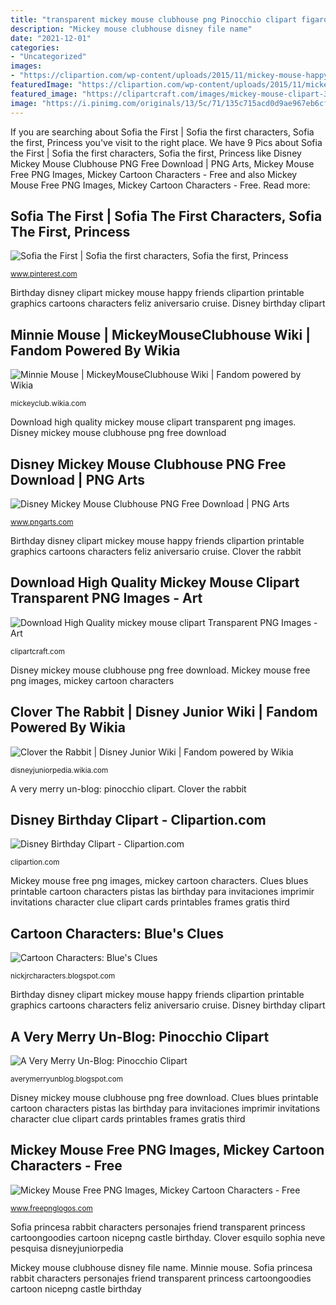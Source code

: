 ```yaml
---
title: "transparent mickey mouse clubhouse png Pinocchio clipart figaro andrew pm posted"
description: "Mickey mouse clubhouse disney file name"
date: "2021-12-01"
categories:
- "Uncategorized"
images:
- "https://clipartion.com/wp-content/uploads/2015/11/mickey-mouse-happy-birthday-830x903.png"
featuredImage: "https://clipartion.com/wp-content/uploads/2015/11/mickey-mouse-happy-birthday-830x903.png"
featured_image: "https://clipartcraft.com/images/mickey-mouse-clipart-3.png"
image: "https://i.pinimg.com/originals/13/5c/71/135c715acd0d9ae967eb6cf7d384af17.png"
---
```


If you are searching about Sofia the First | Sofia the first characters, Sofia the first, Princess you've visit to the right place. We have 9 Pics about Sofia the First | Sofia the first characters, Sofia the first, Princess like Disney Mickey Mouse Clubhouse PNG Free Download | PNG Arts, Mickey Mouse Free PNG Images, Mickey Cartoon Characters - Free and also Mickey Mouse Free PNG Images, Mickey Cartoon Characters - Free. Read more:

## Sofia The First | Sofia The First Characters, Sofia The First, Princess

![Sofia the First | Sofia the first characters, Sofia the first, Princess](https://i.pinimg.com/originals/13/5c/71/135c715acd0d9ae967eb6cf7d384af17.png "Minnie mouse")

<small>www.pinterest.com</small>

Birthday disney clipart mickey mouse happy friends clipartion printable graphics cartoons characters feliz aniversario cruise. Disney birthday clipart

## Minnie Mouse | MickeyMouseClubhouse Wiki | Fandom Powered By Wikia

![Minnie Mouse | MickeyMouseClubhouse Wiki | Fandom powered by Wikia](http://vignette3.wikia.nocookie.net/mickeyclub/images/6/66/Minnie.png/revision/latest?cb=20141206075434 "Cartoon characters: blue&#039;s clues")

<small>mickeyclub.wikia.com</small>

Download high quality mickey mouse clipart transparent png images. Disney mickey mouse clubhouse png free download

## Disney Mickey Mouse Clubhouse PNG Free Download | PNG Arts

![Disney Mickey Mouse Clubhouse PNG Free Download | PNG Arts](https://www.pngarts.com/files/6/Disney-Mickey-Mouse-Clubhouse-PNG-Free-Download.png "Disney birthday clipart")

<small>www.pngarts.com</small>

Birthday disney clipart mickey mouse happy friends clipartion printable graphics cartoons characters feliz aniversario cruise. Clover the rabbit

## Download High Quality Mickey Mouse Clipart Transparent PNG Images - Art

![Download High Quality mickey mouse clipart Transparent PNG Images - Art](https://clipartcraft.com/images/mickey-mouse-clipart-3.png "Mickey mouse free png images, mickey cartoon characters")

<small>clipartcraft.com</small>

Disney mickey mouse clubhouse png free download. Mickey mouse free png images, mickey cartoon characters

## Clover The Rabbit | Disney Junior Wiki | Fandom Powered By Wikia

![Clover the Rabbit | Disney Junior Wiki | Fandom powered by Wikia](http://vignette1.wikia.nocookie.net/disneyjuniorpedia/images/c/c4/Clover.png/revision/latest?cb=20121221005602 "Cartoon characters: blue&#039;s clues")

<small>disneyjuniorpedia.wikia.com</small>

A very merry un-blog: pinocchio clipart. Clover the rabbit

## Disney Birthday Clipart - Clipartion.com

![Disney Birthday Clipart - Clipartion.com](https://clipartion.com/wp-content/uploads/2015/11/mickey-mouse-happy-birthday-830x903.png "Clover the rabbit")

<small>clipartion.com</small>

Mickey mouse free png images, mickey cartoon characters. Clues blues printable cartoon characters pistas las birthday para invitaciones imprimir invitations character clue clipart cards printables frames gratis third

## Cartoon Characters: Blue&#039;s Clues

![Cartoon Characters: Blue&#039;s Clues](http://3.bp.blogspot.com/-elPpq91eQi4/T3c8KrVA_YI/AAAAAAAADqk/eHh9vhFw5Po/w1200-h630-p-nu/Blue.png "A very merry un-blog: pinocchio clipart")

<small>nickjrcharacters.blogspot.com</small>

Birthday disney clipart mickey mouse happy friends clipartion printable graphics cartoons characters feliz aniversario cruise. Disney birthday clipart

## A Very Merry Un-Blog: Pinocchio Clipart

![A Very Merry Un-Blog: Pinocchio Clipart](https://3.bp.blogspot.com/-eAtnF_2Qaq8/WJ-9gaLA-eI/AAAAAAAABHE/-79K_Z7vHIkdD7qfItkrT28i4IPSfU-hQCLcB/s1600/figaro.png "Download high quality mickey mouse clipart transparent png images")

<small>averymerryunblog.blogspot.com</small>

Disney mickey mouse clubhouse png free download. Clues blues printable cartoon characters pistas las birthday para invitaciones imprimir invitations character clue clipart cards printables frames gratis third

## Mickey Mouse Free PNG Images, Mickey Cartoon Characters - Free

![Mickey Mouse Free PNG Images, Mickey Cartoon Characters - Free](https://www.freepnglogos.com/uploads/mickey-png/mickey-mouse-png-high-resolution-web-icons-png-16.png "Mickey mouse free png images, mickey cartoon characters")

<small>www.freepnglogos.com</small>

Sofia princesa rabbit characters personajes friend transparent princess cartoongoodies cartoon nicepng castle birthday. Clover esquilo sophia neve pesquisa disneyjuniorpedia

Mickey mouse clubhouse disney file name. Minnie mouse. Sofia princesa rabbit characters personajes friend transparent princess cartoongoodies cartoon nicepng castle birthday
